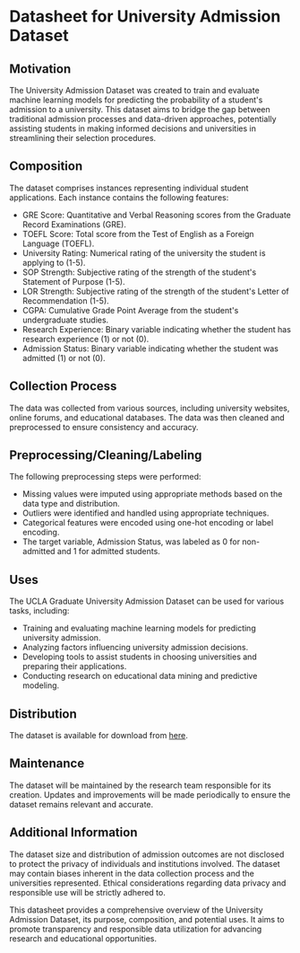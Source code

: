 # Datasheet for University Admission Dataset

## Motivation
The University Admission Dataset was created to train and evaluate machine learning models for predicting the probability of a student's admission to a university. This dataset aims to bridge the gap between traditional admission processes and data-driven approaches, potentially assisting students in making informed decisions and universities in streamlining their selection procedures.

## Composition
The dataset comprises instances representing individual student applications. Each instance contains the following features:

- GRE Score: Quantitative and Verbal Reasoning scores from the Graduate Record Examinations (GRE).
- TOEFL Score: Total score from the Test of English as a Foreign Language (TOEFL).
- University Rating: Numerical rating of the university the student is applying to (1-5).
- SOP Strength: Subjective rating of the strength of the student's Statement of Purpose (1-5).
- LOR Strength: Subjective rating of the strength of the student's Letter of Recommendation (1-5).
- CGPA: Cumulative Grade Point Average from the student's undergraduate studies.
- Research Experience: Binary variable indicating whether the student has research experience (1) or not (0).
- Admission Status: Binary variable indicating whether the student was admitted (1) or not (0).

## Collection Process
The data was collected from various sources, including university websites, online forums, and educational databases. The data was then cleaned and preprocessed to ensure consistency and accuracy.

## Preprocessing/Cleaning/Labeling
The following preprocessing steps were performed:

- Missing values were imputed using appropriate methods based on the data type and distribution.
- Outliers were identified and handled using appropriate techniques.
- Categorical features were encoded using one-hot encoding or label encoding.
- The target variable, Admission Status, was labeled as 0 for non-admitted and 1 for admitted students.

## Uses
The UCLA Graduate University Admission Dataset can be used for various tasks, including:

- Training and evaluating machine learning models for predicting university admission.
- Analyzing factors influencing university admission decisions.
- Developing tools to assist students in choosing universities and preparing their applications.
- Conducting research on educational data mining and predictive modeling.

## Distribution
The dataset is available for download from [here](https://www.kaggle.com/datasets/akshaydattatraykhare/data-for-admission-in-the-university?resource=download).


## Maintenance
The dataset will be maintained by the research team responsible for its creation. Updates and improvements will be made periodically to ensure the dataset remains relevant and accurate.

## Additional Information
The dataset size and distribution of admission outcomes are not disclosed to protect the privacy of individuals and institutions involved.
The dataset may contain biases inherent in the data collection process and the universities represented.
Ethical considerations regarding data privacy and responsible use will be strictly adhered to.

This datasheet provides a comprehensive overview of the University Admission Dataset, its purpose, composition, and potential uses. It aims to promote transparency and responsible data utilization for advancing research and educational opportunities.
